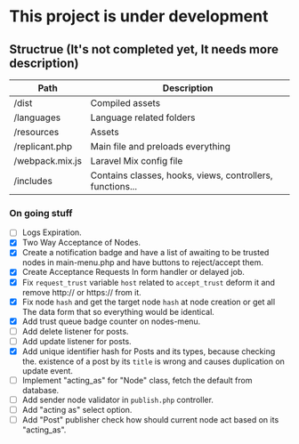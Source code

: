 # This project is under development

## Structrue (It's not completed yet, It needs more description)

| Path            | Description                                               |
|-----------------|-----------------------------------------------------------|
| /dist           | Compiled assets                                           |
| /languages      | Language related folders                                  |
| /resources      | Assets                                                    |
| /replicant.php  | Main file and preloads everything                         |
| /webpack.mix.js | Laravel Mix config file                                   |
| /includes       | Contains classes, hooks, views, controllers, functions... |

### On going stuff

   - [ ] Logs Expiration.
   - [X] Two Way Acceptance of Nodes.
   - [X] Create a notification badge and have a list of awaiting to be trusted nodes in main-menu.php and have buttons to reject/accept them.
   - [X] Create Acceptance Requests In form handler or delayed job.
   - [X] Fix `request_trust` variable `host` related to `accept_trust`
         deform it and remove http:// or https:// from it.
   - [X] Fix node `hash` and get the target node `hash` at node creation
         or get all The data form that so everything would be identical.
   - [X] Add trust queue badge counter on nodes-menu.
   - [ ] Add delete listener for posts.
   - [ ] Add update listener for posts.
   - [X] Add unique identifier hash for Posts and its types, because checking the.
         existence of a post by its `title` is wrong and causes duplication on update event.
   - [ ] Implement "acting_as" for "Node" class, fetch the default from database.
   - [ ] Add sender node validator in `publish.php` controller.
   - [ ] Add "acting as" select option.
   - [ ] Add "Post" publisher check how should current node act based on its "acting_as".
